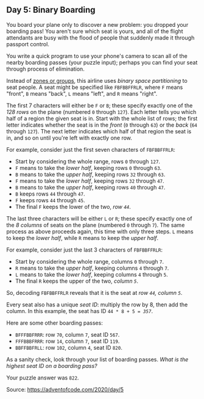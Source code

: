 <h2>Day 5: Binary Boarding</h2>

<p>You board your plane only to discover a new problem: you dropped your boarding pass! You aren't sure which seat is yours, and all of the flight attendants are busy with the flood of people that suddenly made it through passport control.</p>
<p>You write a <span title="No problem!">quick program</span> to use your phone's camera to scan all of the nearby boarding passes (your puzzle input); perhaps you can find your seat through process of elimination.</p>
<p>Instead of <a target="_blank" href="https://www.youtube.com/watch?v=oAHbLRjF0vo">zones or groups</a>, this airline uses <em>binary space partitioning</em> to seat people. A seat might be specified like <code>FBFBBFFRLR</code>, where <code>F</code> means "front", <code>B</code> means "back", <code>L</code> means "left", and <code>R</code> means "right".</p>
<p>The first 7 characters will either be <code>F</code> or <code>B</code>; these specify exactly one of the <em>128 rows</em> on the plane (numbered <code>0</code> through <code>127</code>). Each letter tells you which half of a region the given seat is in. Start with the whole list of rows; the first letter indicates whether the seat is in the <em>front</em> (<code>0</code> through <code>63</code>) or the <em>back</em> (<code>64</code> through <code>127</code>). The next letter indicates which half of that region the seat is in, and so on until you're left with exactly one row.</p>
<p>For example, consider just the first seven characters of <code>FBFBBFFRLR</code>:</p>
<ul>
<li>Start by considering the whole range, rows <code>0</code> through <code>127</code>.</li>
<li><code>F</code> means to take the <em>lower half</em>, keeping rows <code>0</code> through <code>63</code>.</li>
<li><code>B</code> means to take the <em>upper half</em>, keeping rows <code>32</code> through <code>63</code>.</li>
<li><code>F</code> means to take the <em>lower half</em>, keeping rows <code>32</code> through <code>47</code>.</li>
<li><code>B</code> means to take the <em>upper half</em>, keeping rows <code>40</code> through <code>47</code>.</li>
<li><code>B</code> keeps rows <code>44</code> through <code>47</code>.</li>
<li><code>F</code> keeps rows <code>44</code> through <code>45</code>.</li>
<li>The final <code>F</code> keeps the lower of the two, <em>row <code>44</code></em>.</li>
</ul>
<p>The last three characters will be either <code>L</code> or <code>R</code>; these specify exactly one of the <em>8 columns</em> of seats on the plane (numbered <code>0</code> through <code>7</code>). The same process as above proceeds again, this time with only three steps.  <code>L</code> means to keep the <em>lower half</em>, while <code>R</code> means to keep the <em>upper half</em>.</p>
<p>For example, consider just the last 3 characters of <code>FBFBBFFRLR</code>:</p>
<ul>
<li>Start by considering the whole range, columns <code>0</code> through <code>7</code>.</li>
<li><code>R</code> means to take the <em>upper half</em>, keeping columns <code>4</code> through <code>7</code>.</li>
<li><code>L</code> means to take the <em>lower half</em>, keeping columns <code>4</code> through <code>5</code>.</li>
<li>The final <code>R</code> keeps the upper of the two, <em>column <code>5</code></em>.</li>
</ul>
<p>So, decoding <code>FBFBBFFRLR</code> reveals that it is the seat at <em>row <code>44</code>, column <code>5</code></em>.</p>
<p>Every seat also has a unique <em>seat ID</em>: multiply the row by 8, then add the column. In this example, the seat has ID <code>44 * 8 + 5 = <em>357</em></code>.</p>
<p>Here are some other boarding passes:</p>
<ul>
<li><code>BFFFBBFRRR</code>: row <code>70</code>, column <code>7</code>, seat ID <code>567</code>.</li>
<li><code>FFFBBBFRRR</code>: row <code>14</code>, column <code>7</code>, seat ID <code>119</code>.</li>
<li><code>BBFFBBFRLL</code>: row <code>102</code>, column <code>4</code>, seat ID <code>820</code>.</li>
</ul>
<p>As a sanity check, look through your list of boarding passes. <em>What is the highest seat ID on a boarding pass?</em></p>
<p>Your puzzle answer was <code>822</code>.</p>

Source: https://adventofcode.com/2020/day/5